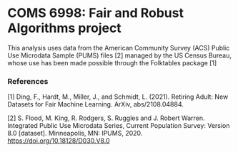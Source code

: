 # COMS 6998: Fair and Robust Algorithms project

This analysis uses  data from the American Community Survey (ACS) Public Use Microdata Sample (PUMS) files [2] managed by the US Census Bureau, whose use has been made possible through the Folktables package [1]


### References
<a id="1">[1]</a> 
Ding, F., Hardt, M., Miller, J., and Schmidt, L. (2021). Retiring Adult: New Datasets for Fair Machine Learning. ArXiv, abs/2108.04884.

<a id="2">[2]</a> 
S. Flood, M. King, R. Rodgers, S. Ruggles and J. Robert Warren.  Integrated Public Use Microdata Series, Current Population Survey: Version 8.0 [dataset].  Minneapolis, MN: IPUMS, 2020. https://doi.org/10.18128/D030.V8.0

